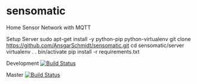 sensomatic
==========

Home Sensor Network with MQTT

Setup Server
sudo apt-get install -y python-pip python-virtualenv
git clone https://github.com/AnsgarSchmidt/sensomatic.git
cd sensomatic/server
virtualenv .
. bin/activate
pip install -r requirements.txt


Development [![Build Status](https://travis-ci.org/AnsgarSchmidt/sensomatic.svg?branch=development)](https://travis-ci.org/AnsgarSchmidt/sensomatic)

Master [![Build Status](https://travis-ci.org/AnsgarSchmidt/sensomatic.svg?branch=master)](https://travis-ci.org/AnsgarSchmidt/sensomatic)